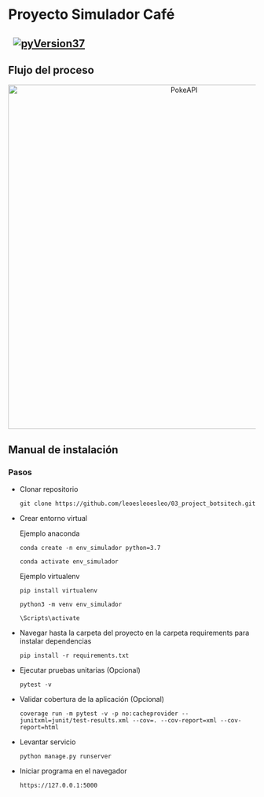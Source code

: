 #
# Proyecto Simulador Café

## &nbsp; [![pyVersion37](https://img.shields.io/badge/python-3.7.6-blue.svg)](https://www.python.org/download/releases/3.7/)

## Flujo del proceso
<div align="center">
	<img height="700" src="https://leoesleoesleo.github.io/imagenes/botsi_flujo.PNG" alt="PokeAPI">
</div>  

## Manual de instalación

### Pasos

- Clonar repositorio
	```
	git clone https://github.com/leoesleoesleo/03_project_botsitech.git
	```
- Crear entorno virtual

    Ejemplo anaconda
	```
	conda create -n env_simulador python=3.7
	```
	```
	conda activate env_simulador
	```
    Ejemplo virtualenv
    ```
	pip install virtualenv
	```
	```
	python3 -m venv env_simulador
	```
	```
	\Scripts\activate
	```
	
- Navegar hasta la carpeta del proyecto en la carpeta requirements para instalar dependencias
    ```
    pip install -r requirements.txt
    ```

- Ejecutar pruebas unitarias (Opcional)
   ```
   pytest -v  
    ``` 

- Validar cobertura de la aplicación (Opcional)
    ```
   coverage run -m pytest -v -p no:cacheprovider --junitxml=junit/test-results.xml --cov=. --cov-report=xml --cov-report=html  
    ```    
    
- Levantar servicio
    ```
   python manage.py runserver
    ```

-  Iniciar programa en el navegador
    ```
   https://127.0.0.1:5000
    ```
